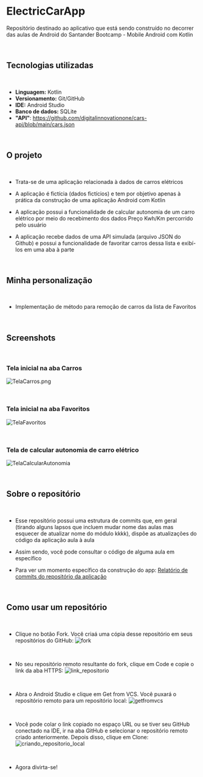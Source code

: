 # ElectricCarApp

Repositório destinado ao aplicativo que está sendo construído no decorrer das aulas de Android do Santander Bootcamp - Mobile Android com Kotlin

<br>

## Tecnologias utilizadas

<br>

* **Linguagem:** Kotlin
* **Versionamento:** Git/GitHub
* **IDE:** Android Studio
* **Banco de dados:** SQLite
* **"API"**: https://github.com/digitalinnovationone/cars-api/blob/main/cars.json

<br>

## O projeto

<br>

* Trata-se de uma aplicação relacionada à dados de carros elétricos
- A aplicação é fictícia (dados fictícios) e tem por objetivo apenas à prática da construção de uma aplicação Android com Kotlin
* A aplicação possui a funcionalidade de calcular autonomia de um carro elétrico por meio do recebimento dos dados Preço Kwh/Km percorrido pelo usuário
- A aplicação recebe dados de uma API simulada (arquivo JSON do Github) e possui a funcionalidade de favoritar carros dessa lista e exibí-los em uma aba à parte

<br> 

## Minha personalização

<br>

* Implementação de método para remoção de carros da lista de Favoritos

<br>

## Screenshots

<br>

### Tela inicial na aba Carros
![TelaCarros.png](https://github.com/jessicaraissapessoa/EletricCarApp/assets/103599234/f941342d-2859-4589-8a27-c90a0dad6f3e)

<br>

### Tela inicial na aba Favoritos
![TelaFavoritos](https://github.com/jessicaraissapessoa/EletricCarApp/assets/103599234/deb41da7-81ad-41db-ac65-acf1852dbc59)

<br>

### Tela de calcular autonomia de carro elétrico
![TelaCalcularAutonomia](https://github.com/jessicaraissapessoa/EletricCarApp/assets/103599234/0f85eba4-1cb1-4b24-88bd-08381e9029f3)

<br>

## Sobre o repositório

<br>

* Esse repositório possui uma estrutura de commits que, em geral (tirando alguns lapsos que incluem mudar nome das aulas mas esquecer de atualizar nome do módulo kkkk), dispõe as atualizações do código da aplicação aula à aula
- Assim sendo, você pode consultar o código de alguma aula em específico
* Para ver um momento específico da construção do app: [Relatório de commits do repositório da aplicação](https://github.com/jessicaraissapessoa/EletricCarApp/activity?ref=main)

<br>

## Como usar um repositório

<br>

* Clique no botão Fork. Você criaá uma cópia desse repositório em seus repositórios do GitHub:
![fork](https://github.com/jessicaraissapessoa/desafio-projeto-meu-primeiro-app--dio-bootcamp-santander-dio-2023/assets/103599234/55d24bc1-3739-4711-b706-5c84d1d26fa6)

<br>

* No seu repositório remoto resultante do fork, clique em Code e copie o link da aba HTTPS:
![link_repositorio](https://github.com/jessicaraissapessoa/desafio-projeto-meu-primeiro-app--dio-bootcamp-santander-dio-2023/assets/103599234/099d753e-bb2f-4d46-b6a2-112255c3a302)

<br>

* Abra o Android Studio e clique em Get from VCS. Você puxará o repositório remoto para um repositório local:
![getfromvcs](https://github.com/jessicaraissapessoa/desafio-projeto-meu-primeiro-app--dio-bootcamp-santander-dio-2023/assets/103599234/7dbc0d9b-2774-4e4c-b12b-dcffce22624b)

<br>

* Você pode colar o link copiado no espaço URL ou se tiver seu GitHub conectado na IDE, ir na aba GitHub e selecionar o repositório remoto criado anteriormente. Depois disso, clique em Clone:
![criando_repositorio_local](https://github.com/jessicaraissapessoa/desafio-projeto-meu-primeiro-app--dio-bootcamp-santander-dio-2023/assets/103599234/cd110245-b7e1-4bb7-be4d-bb07e5639947)

<br>

* Agora divirta-se!
